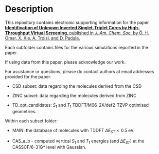 Description
===========
This repository contains electronic supporting information for the paper
[**Identification of Unknown Inverted Singlet-Triplet Cores by High-Throughput
Virtual Screening**, published in _J. Am. Chem. Soc._ by Ö. H. Omar, X. Xie, A. Troisi,
and D. Padula.](https://doi.org/10.1021/jacs.3c05452)

Each subfolder contains files for the various simulations reported
in the paper.

If using data from this paper, please acknowledge our work.

For assistance or questions, please do contact authors at email addresses
provided for the paper.

- CSD subset: data regarding the molecules derived from the CSD

- ZINC subset: data regarding the molecules derived from ZINC

- TD_opt_candidates: $S_1$ and $T_1$ TDDFT/M06-2X/def2-TZVP optimised geometries. 

Within each subset folder: 

- MAIN: the database of molecules with TDDFT $\Delta E_{ST} < 0.5$ eV.

- CAS_a_b - computed vertical $S_1$ and $T_1$ energies (and $\Delta E_{ST}$) at the CASSCF/6-31G* level with Gaussian. 
